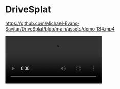 # DriveSplat



https://github.com/Michael-Evans-Savitar/DriveSplat/blob/main/assets/demo_134.mp4

<video src="assets/demo_134.mp4"></video>
